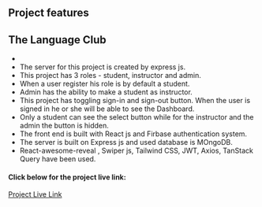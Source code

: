 ## Project features

## The Language Club

- 
- The server for this project is created by express js.
- This  project has 3 roles - student, instructor and admin.
- When a user register his role is by default a student.
- Admin has the ability to make a student as instructor.
- This project has toggling sign-in and sign-out button. When the user is signed in he or she will be able to see the Dashboard.
- Only a student can see the select button while for the instructor and the admin the button is hidden.
- The front end is built with React js and Firbase authentication system.
- The server is built on Express js and used database is MOngoDB.
- React-awesome-reveal , Swiper js, Tailwind CSS, JWT, Axios, TanStack Query have been used.

#### Click below for the project live link:

[Project Live Link](https://the-language-club.web.app)
